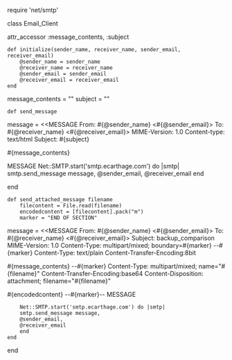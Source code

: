 require 'net/smtp'



class Email_Client



attr_accessor :message_contents, :subject

	def initialize(sender_name, receiver_name, sender_email, receiver_email)
		@sender_name = sender_name
		@receiver_name = receiver_name
		@sender_email = sender_email
		@receiver_email = receiver_email
	end

message_contents = ""
subject = ""

	def send_message
message = <<MESSAGE
From: #{@sender_name} <#{@sender_email}>
To: #{@receiver_name} <#{@receiver_email}>
MIME-Version: 1.0
Content-type: text/html
Subject: #{subject}
		
#{message_contents}
		
MESSAGE
		Net::SMTP.start('smtp.ecarthage.com') do |smtp|
		smtp.send_message message,
		@sender_email, 
		@receiver_email
	end
	
end


	def send_attached_message filename
		filecontent = File.read(filename)
		encodedcontent = [filecontent].pack("m")
		marker = "END OF SECTION"
message = <<MESSAGE
From: #{@sender_name} <#{@sender_email}> 
To: #{@receiver_name} <#{@receiver_email}>
Subject: backup_comparison
MIME-Version: 1.0
Content-Type: multipart/mixed; boundary=#{marker}
--#{marker}
Content-Type: text/plain
Content-Transfer-Encoding:8bit

#{message_contents}
--#{marker}
Content-Type: multipart/mixed; name=\"#{filename}\"
Content-Transfer-Encoding:base64
Content-Disposition: attachment; filename="#{filename}"

#{encodedcontent}
--#{marker}--
MESSAGE
		
		Net::SMTP.start('smtp.ecarthage.com') do |smtp|
		smtp.send_message message,
		@sender_email, 
		@receiver_email
		end
	end
end

